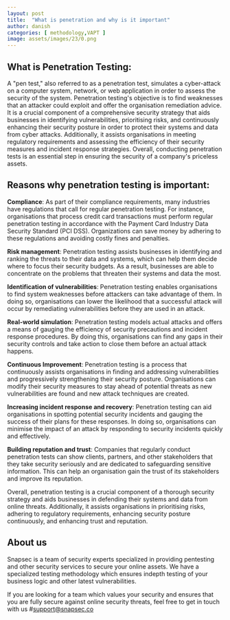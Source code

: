 ```yaml
---
layout: post
title:  "What is penetration and why is it important"
author: danish
categories: [ methodology,VAPT ]
image: assets/images/23/0.png
---
```



## What is Penetration Testing:
A "pen test," also referred to as a penetration test, simulates a cyber-attack on a computer system, network, or web application in order to assess the security of the system. Penetration testing's objective is to find weaknesses that an attacker could exploit and offer the organisation remediation advice. It is a crucial component of a comprehensive security strategy that aids businesses in identifying vulnerabilities, prioritising risks, and continuously enhancing their security posture in order to protect their systems and data from cyber attacks. Additionally, it assists organisations in meeting regulatory requirements and assessing the efficiency of their security measures and incident response strategies. Overall, conducting penetration tests is an essential step in ensuring the security of a company's priceless assets.

##  Reasons why penetration testing is important:
**Compliance**: As part of their compliance requirements, many industries have regulations that call for regular penetration testing. For instance, organisations that process credit card transactions must perform regular penetration testing in accordance with the Payment Card Industry Data Security Standard (PCI DSS). Organizations can save money by adhering to these regulations and avoiding costly fines and penalties.

**Risk management**: Penetration testing assists businesses in identifying and ranking the threats to their data and systems, which can help them decide where to focus their security budgets. As a result, businesses are able to concentrate on the problems that threaten their systems and data the most.

**Identification of vulnerabilities**: Penetration testing enables organisations to find system weaknesses before attackers can take advantage of them. In doing so, organisations can lower the likelihood that a successful attack will occur by remediating vulnerabilities before they are used in an attack.

**Real-world simulation**: Penetration testing models actual attacks and offers a means of gauging the efficiency of security precautions and incident response procedures. By doing this, organisations can find any gaps in their security controls and take action to close them before an actual attack happens.

**Continuous Improvement**: Penetration testing is a process that continuously assists organisations in finding and addressing vulnerabilities and progressively strengthening their security posture. Organisations can modify their security measures to stay ahead of potential threats as new vulnerabilities are found and new attack techniques are created.

**Increasing incident response and recovery**: Penetration testing can aid organisations in spotting potential security incidents and gauging the success of their plans for these responses. In doing so, organisations can minimise the impact of an attack by responding to security incidents quickly and effectively.

**Building reputation and trust**: Companies that regularly conduct penetration tests can show clients, partners, and other stakeholders that they take security seriously and are dedicated to safeguarding sensitive information. This can help an organisation gain the trust of its stakeholders and improve its reputation.

   Overall, penetration testing is a crucial component of a thorough security strategy and aids businesses in defending their systems and data from online threats. Additionally, it assists organisations in prioritising risks, adhering to regulatory requirements, enhancing security posture continuously, and enhancing trust and reputation.









## About us
Snapsec is a team of security experts specialized in providing pentesting and other security services to secure your online assets. We have a specialized testing methodology which ensures indepth testing of your business logic and other latest vulnerabilities.

If you are looking for a team which values your security and ensures that you are fully secure against online security threats, feel free to get in touch with us #support@snapsec.co
